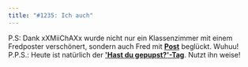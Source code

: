 ```yaml
---
title: "#1235: Ich auch"
---
```


P.S:
Dank xXMiiChAXx wurde nicht nur ein Klassenzimmer mit einem Fredposter verschönert, sondern auch Fred mit <a href="http://www.fonflatter.de/post"><strong>Post</strong></a> beglückt. Wuhuu!
P.P.S.:
Heute ist natürlich der <a href="http://www.fonflatter.de/dateien/kalender_fonflatter_2009.pdf"><strong>'Hast du gepupst?'-Tag</strong></a>. Nutzt ihn weise!

